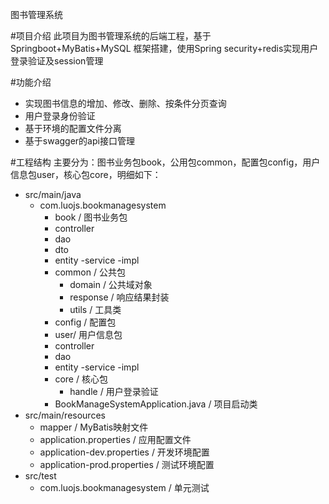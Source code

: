 图书管理系统

#项目介绍
此项目为图书管理系统的后端工程，基于Springboot+MyBatis+MySQL 框架搭建，使用Spring security+redis实现用户登录验证及session管理

#功能介绍
- 实现图书信息的增加、修改、删除、按条件分页查询
- 用户登录身份验证
- 基于环境的配置文件分离
- 基于swagger的api接口管理

#工程结构
主要分为：图书业务包book，公用包common，配置包config，用户信息包user，核心包core，明细如下：

- src/main/java
  - com.luojs.bookmanagesystem
    - book / 图书业务包
	- controller
  	- dao
  	- dto
  	- entity
	-service
	    -impl
    - common / 公共包
  	  - domain / 公共域对象
  	  - response / 响应结果封装
  	  - utils / 工具类
    - config / 配置包
    - user/ 用户信息包
	- controller
  	- dao
  	- entity
	-service
	    -impl
    - core / 核心包 
      - handle / 用户登录验证
    - BookManageSystemApplication.java / 项目启动类
- src/main/resources
  - mapper / MyBatis映射文件
  - application.properties / 应用配置文件
  - application-dev.properties / 开发环境配置
  - application-prod.properties / 测试环境配置
- src/test
  - com.luojs.bookmanagesystem / 单元测试

